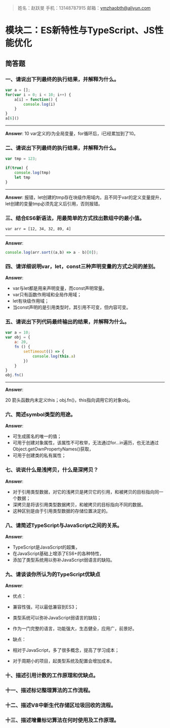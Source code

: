 > 姓名：赵跃旻
> 手机：13148787915
> 邮箱：ymzhaobth@aliyun.com




# 模块二：ES新特性与TypeScript、JS性能优化

## 简答题

### 一、请说出下列最终的执行结果，并解释为什么。
```javascript
var a = [];
for(var i = 0; i < 10; i++) {
	a[i] = function() {
		console.log(i)
	}
}
a[6]()
```
___

**Answer**:
10
var定义的i为全局变量，for循环后，i已经累加到了10。


### 二、请说出下列最终的执行结果，并解释为什么。
```javascript
var tmp = 123;

if(true) {
	console.log(tmp)
	let tmp
}
```
___

**Answer**:
报错，let创建的tmp存在块级作用域内，且不同于var的定义变量提升，let创建的变量tmp必须先定义后引用，否则报错。

### 三、结合ES6新语法，用最简单的方式找出数组中的最小值。
`var arr = [12, 34, 32, 89, 4]`

___

**Answer**:

```javascript
console.log(arr.sort((a,b) => a - b)[0]);
```

### 四、请详细说明var，let，const三种声明变量的方式之间的差别。

**Answer**:

* var与let都是用来声明变量，而const声明常量。
* var只有函数作用域和全局作用域；
* let有块级作用域；
* 当const声明的是引用类型时，其引用不可变，但内容可变。

### 五、请说出下列代码最终输出的结果，并解释为什么。
```javascript
var a = 10;
var obj = {
	a: 20,
	fn () {
		setTimeout(() => {
			console.log(this.a)
		})
	}
}
obj.fn()
```

___

**Answer**:

20
箭头函数内未定义this；obj.fn()，this指向调用它的对象obj。

### 六、简述symbol类型的用途。

**Answer**:

* 可生成匿名的唯一的值；
* 可用于创建对象属性，该属性不可枚举，无法通过for...in遍历，也无法通过Object.getOwnPropertyNames()获取，
* 可用于创建类的私有属性；

### 七、说说什么是浅拷贝，什么是深拷贝？

**Answer**:

* 对于引用类型数据，对它的浅拷贝是拷贝它的引用，和被拷贝的目标指向同一个数据；
* 深拷贝是将该引用类型数据拷贝，和被拷贝的目标指向不同的数据。
* 这种区别是由于引用类型数据的存储位置决定的。

### 八、请简述TypeScript与JavaScript之间的关系。

**Answer**:

* TypeScript是JavaScript的超集，
* 在JavaScript基础上增添了ES6+的各种特性，
* 添加了类型系统用以弥补JavaScript弱语言的缺陷。

### 九、请谈谈你所认为的TypeScript优缺点

**Answer**:

* 优点：
* 兼容性强，可以最低兼容到ES3；
* 类型系统可以弥补JavaScript弱语言的缺陷；
* 作为一门完整的语言，功能强大，生态健全，应用广，前景好。

* 缺点：
* 相对于JavaScript，多了很多概念，提高了学习成本；
* 对于周期小的项目，起类型系统及配置会增加成本。

### 十、描述引用计数的工作原理和优缺点。

### 十一、描述标记整理算法的工作流程。

### 十二、描述V8中新生代存储区垃圾回收的流程。

### 十三、描述增量标记算法在何时使用及工作原理。